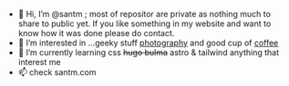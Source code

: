 - 👋 Hi, I’m @santm ; most of repositor are private as nothing much to share to public yet. If you like something in my website and want to know how it was done please do contact.
- 👀 I’m interested in ...geeky stuff [photography](https://www.instagram.com/s.a.n.t.m/) and good cup of [coffee](https://www.instagram.com/p/CmuQUktSXLW/)
- 🌱 I’m currently learning css ~~hugo bulma~~ astro & tailwind  anything that interest me 
- 📫 check santm.com 

<!---
santm/santm is a ✨ special ✨ repository because its `README.md` (this file) appears on your GitHub profile.
You can click the Preview link to take a look at your changes.
--->
